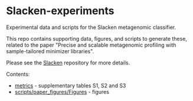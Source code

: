 # Slacken-experiments
Experimental data and scripts for the Slacken metagenomic classifier.

This repo contains supporting data, figures, and scripts to generate these, related to the paper "Precise and scalable metagenomic profiling with sample-tailored minimizer libraries".

Please see the [Slacken](https://github.com/JNP-Solutions/Slacken) repository for more details.

Contents:

* [metrics](metrics/) - supplementary tables S1, S2 and S3
* [scripts/paper_figures/Figures](scripts/paper_figures/Figures/) - figures
